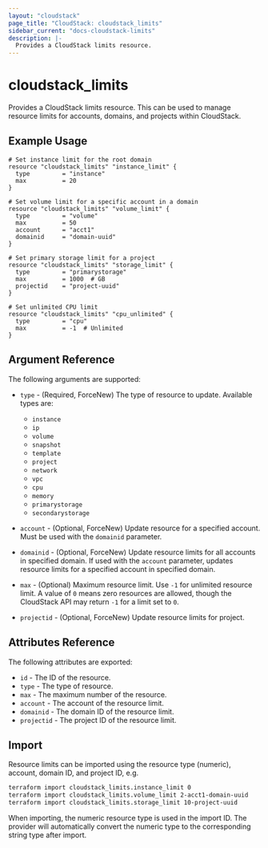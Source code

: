 ```yaml
---
layout: "cloudstack"
page_title: "CloudStack: cloudstack_limits"
sidebar_current: "docs-cloudstack-limits"
description: |-
  Provides a CloudStack limits resource.
---
```


# cloudstack_limits

Provides a CloudStack limits resource. This can be used to manage resource limits for accounts, domains, and projects within CloudStack.

## Example Usage

```hcl
# Set instance limit for the root domain
resource "cloudstack_limits" "instance_limit" {
  type         = "instance"
  max          = 20
}

# Set volume limit for a specific account in a domain
resource "cloudstack_limits" "volume_limit" {
  type         = "volume"
  max          = 50
  account      = "acct1"
  domainid     = "domain-uuid"
}

# Set primary storage limit for a project
resource "cloudstack_limits" "storage_limit" {
  type         = "primarystorage"
  max          = 1000  # GB
  projectid    = "project-uuid"
}

# Set unlimited CPU limit
resource "cloudstack_limits" "cpu_unlimited" {
  type         = "cpu"
  max          = -1  # Unlimited
}
```

## Argument Reference

The following arguments are supported:

* `type` - (Required, ForceNew) The type of resource to update. Available types are:
  * `instance`
  * `ip`
  * `volume`
  * `snapshot`
  * `template`
  * `project`
  * `network`
  * `vpc`
  * `cpu`
  * `memory`
  * `primarystorage`
  * `secondarystorage`

* `account` - (Optional, ForceNew) Update resource for a specified account. Must be used with the `domainid` parameter.
* `domainid` - (Optional, ForceNew) Update resource limits for all accounts in specified domain. If used with the `account` parameter, updates resource limits for a specified account in specified domain.
* `max` - (Optional) Maximum resource limit. Use `-1` for unlimited resource limit. A value of `0` means zero resources are allowed, though the CloudStack API may return `-1` for a limit set to `0`.
* `projectid` - (Optional, ForceNew) Update resource limits for project.

## Attributes Reference

The following attributes are exported:

* `id` - The ID of the resource.
* `type` - The type of resource.
* `max` - The maximum number of the resource.
* `account` - The account of the resource limit.
* `domainid` - The domain ID of the resource limit.
* `projectid` - The project ID of the resource limit.

## Import

Resource limits can be imported using the resource type (numeric), account, domain ID, and project ID, e.g.

```bash
terraform import cloudstack_limits.instance_limit 0
terraform import cloudstack_limits.volume_limit 2-acct1-domain-uuid
terraform import cloudstack_limits.storage_limit 10-project-uuid
```

When importing, the numeric resource type is used in the import ID. The provider will automatically convert the numeric type to the corresponding string type after import.
